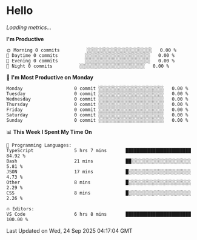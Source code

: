 # Hello

<!-- METRICS:START -->
<p><em>Loading metrics…</em></p>
<!-- METRICS:END -->

<!--START_SECTION:waka-->
**I'm Productive**

```text
🌞 Morning 0 commits          ░░░░░░░░░░░░░░░░░░░░░░░░   0.00 % 
🌆 Daytime 0 commits          ░░░░░░░░░░░░░░░░░░░░░░░░   0.00 % 
🌃 Evening 0 commits          ░░░░░░░░░░░░░░░░░░░░░░░░   0.00 % 
🌙 Night 0 commits          ░░░░░░░░░░░░░░░░░░░░░░░░   0.00 % 
```
📅 **I'm Most Productive on Monday**

```text
Monday                   0 commit ░░░░░░░░░░░░░░░░░░░░░░░░   0.00 % 
Tuesday                  0 commit ░░░░░░░░░░░░░░░░░░░░░░░░   0.00 % 
Wednesday                0 commit ░░░░░░░░░░░░░░░░░░░░░░░░   0.00 % 
Thursday                 0 commit ░░░░░░░░░░░░░░░░░░░░░░░░   0.00 % 
Friday                   0 commit ░░░░░░░░░░░░░░░░░░░░░░░░   0.00 % 
Saturday                 0 commit ░░░░░░░░░░░░░░░░░░░░░░░░   0.00 % 
Sunday                   0 commit ░░░░░░░░░░░░░░░░░░░░░░░░   0.00 % 
```

📊 **This Week I Spent My Time On**

```text
💬 Programming Languages: 
TypeScript               5 hrs 7 mins       ████████████████████████   84.92 % 
Bash                     21 mins            ██░░░░░░░░░░░░░░░░░░░░░░   5.81 % 
JSON                     17 mins            █░░░░░░░░░░░░░░░░░░░░░░░   4.73 % 
Other                    8 mins             █░░░░░░░░░░░░░░░░░░░░░░░   2.29 % 
CSS                      8 mins             █░░░░░░░░░░░░░░░░░░░░░░░   2.26 % 

🔥 Editors: 
VS Code                  6 hrs 8 mins       ████████████████████████   100.00 % 
```

 Last Updated on Wed, 24 Sep 2025 04:17:04 GMT
<!--END_SECTION:waka-->
